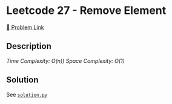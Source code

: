 # Leetcode 27 - Remove Element

[🔗 Problem Link](https://leetcode.com/problems/remove-element/)

## Description

*Time Complexity: O(n))
Space Complexity: O(1)*

## Solution

See [`solution.py`](solution.py)
